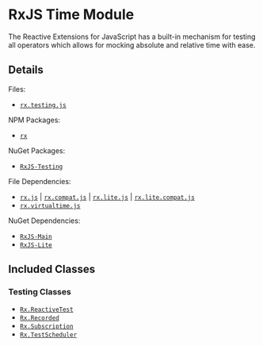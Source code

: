 # RxJS Time Module #

The Reactive Extensions for JavaScript has a built-in mechanism for testing all operators which allows for mocking absolute and relative time with ease.

## Details ##

Files:
- [`rx.testing.js`](https://github.com/Reactive-Extensions/RxJS/blob/master/rx.testing.js)

NPM Packages:
- [`rx`](https://www.npmjs.org/package/rx)

NuGet Packages:
- [`RxJS-Testing`](http://www.nuget.org/packages/RxJS-Testing/)

File Dependencies:
- [`rx.js`](https://github.com/Reactive-Extensions/RxJS/blob/master/dist/rx.js) | [`rx.compat.js`](https://github.com/Reactive-Extensions/RxJS/blob/master/dist/rx.compat.js) | [`rx.lite.js`](https://github.com/Reactive-Extensions/RxJS/blob/master/dist/rx.lite.js) | [`rx.lite.compat.js`](https://github.com/Reactive-Extensions/RxJS/blob/master/dist/rx.lite.compat.js)
- [`rx.virtualtime.js`](https://github.com/Reactive-Extensions/RxJS/blob/master/dist/rx.virtualtime.js)

NuGet Dependencies:
- [`RxJS-Main`](http://www.nuget.org/packages/RxJS-Main/)
- [`RxJS-Lite`](http://www.nuget.org/packages/RxJS-Lite/)

## Included Classes ##

### Testing Classes

- [`Rx.ReactiveTest`](../api/testing/reactivetest.md)
- [`Rx.Recorded`](../api/testing/recorded.md)
- [`Rx.Subscription`](../api/testing/subscription.md)
- [`Rx.TestScheduler`](../api/testing/testscheduler.md)
